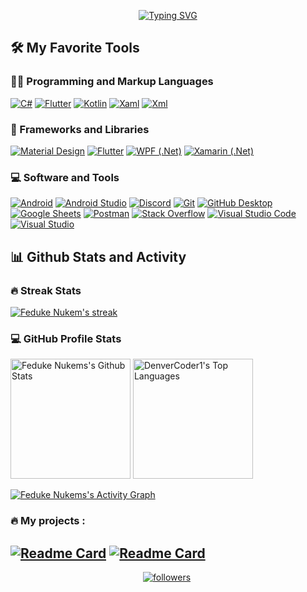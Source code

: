 <p align="center">
<a href="https://git.io/typing-svg"><img src="https://readme-typing-svg.demolab.com?  font=Fira+Code&weight=500&size=18&duration=2500&pause=500&color=5DA1F7&center=true&vCenter=true&width=435&lines=Cross-platform+mobile+app+developer;+Started+with+Xamarin;Now+mostly+I+am+developing+with+Flutter;I+really+love+coding" alt="Typing SVG" /></a>
</p>
  <summary><h2>🛠️ My Favorite Tools</h2></summary>
  <!-- Some badges are from https://github.com/Ileriayo/markdown-badges -->

  <h3>👨‍💻 Programming and Markup Languages</h3>

  <p>
      <a href="https://learn.microsoft.com/en-us/dotnet/csharp/"><img alt="C#" src="https://custom-icon-badges.demolab.com/badge/C%23-68217A.svg?logo=cs2&logoColor=white"></a> 
      <a href="https://dart.dev/"><img alt="Flutter" src="https://custom-icon-badges.demolab.com/badge/Dart-blue.svg?logo=dart&logoColor=white"></a>
      <a href="https://kotlinlang.org/"><img alt="Kotlin" src="https://custom-icon-badges.demolab.com/badge/Kotlin-purple.svg?logo=kotlin&logoColor=white"></a>
      <a href="https://learn.microsoft.com/en-us/dotnet/desktop/wpf/xaml/?view=netdesktop-6.0"><img alt="Xaml" src="https://custom-icon-badges.demolab.com/badge/Xaml-68217A.svg?logo=xaml&logoColor=white"></a>
      <a href="https://en.wikipedia.org/wiki/XML"><img alt="Xml" src="https://custom-icon-badges.demolab.com/badge/Xml-blue.svg?logo=xml&logoColor=white"></a>
  </p>

  <h3>🧰 Frameworks and Libraries</h3>

  <p>
      <a href="https://m3.material.io/"><img alt="Material Design" src="https://img.shields.io/badge/Material%20Design-0081CB.svg?logo=material-design&logoColor=white"></a>
      <a href="https://flutter.dev/"><img alt="Flutter" src="https://custom-icon-badges.demolab.com/badge/Flutter-blue.svg?logo=flutter&logoColor=white"></a>
      <a href="https://learn.microsoft.com/en-us/visualstudio/get-started/csharp/tutorial-wpf?view=vs-2022"><img alt="WPF (.Net)" src="https://img.shields.io/badge/WPF-5C2D91?logo=.net&logoColor=white"></a>
      <a href="https://dotnet.microsoft.com/en-us/apps/xamarin"><img alt="Xamarin (.Net)" src="https://img.shields.io/badge/Xamarin-5C2D91?logo=.net&logoColor=white"></a>
  </p>

  <h3>💻 Software and Tools</h3>

  <p>
      <a href="#"><img alt="Android" src="https://img.shields.io/badge/Android-3DDC84?logo=android&logoColor=white"></a>
      <a href="#"><img alt="Android Studio" src="https://img.shields.io/badge/Android%20Studio-008678.svg?logo=android-studio&logoColor=white"></a>
      <a href="#"><img alt="Discord" src="https://img.shields.io/badge/-Discord-5865F2.svg?logo=discord&logoColor=white"></a>
      <a href="#"><img alt="Git" src="https://img.shields.io/badge/Git-F05033.svg?logo=git&logoColor=white"></a>
      <a href="#"><img alt="GitHub Desktop" src="https://img.shields.io/badge/GitHub%20Desktop-8034A9.svg?logo=github&logoColor=white"></a>
      <a href="#"><img alt="Google Sheets" src="https://img.shields.io/badge/Sheets-34A853.svg?logo=google%20sheets&logoColor=white"></a>
      <a href="#"><img alt="Postman" src="https://img.shields.io/badge/Postman-FF6C37?logo=postman&logoColor=white"></a>
      <a href="#"><img alt="Stack Overflow" src="https://img.shields.io/badge/-Stack%20Overflow-FE7A16?logo=stack-overflow&logoColor=white"></a>
      <a href="#"><img alt="Visual Studio Code" src="https://img.shields.io/badge/Visual%20Studio%20Code-0078d7.svg?logo=visual-studio-code&logoColor=white"></a>
      <a href="#"><img alt="Visual Studio" src="https://img.shields.io/badge/Visual%20Studio-5C2D91.svg?logo=visual-studio&logoColor=white"></a>
  </p>

  <summary><h2>📊 Github Stats and Activity</h2></summary>

  <h3>🔥 Streak Stats</h3>
  
  <p>
    <a href="https://github.com/DenverCoder1/github-readme-streak-stats">
      <img title="🔥 Get streak stats for your profile at git.io/streak-stats" alt="Feduke Nukem's streak" src="http://github-readme-streak-stats.herokuapp.com?user=feduke-nukem&theme=tokyonight_duo&background=000000&hide_border=true&fire=ff751a"/>
    </a>
  </p>

  <h3>💻 GitHub Profile Stats</h3>

  <!-- https://github.com/anuraghazra/github-readme-stats -->

  <a href="https://github.com/anuraghazra/github-readme-stats"><img alt="Feduke Nukems's Github Stats" src="https://github-readme-stats.vercel.app/api?username=feduke-nukem&show_icons=true&theme=tokyonight&hide_border=true&bg_color=000000&include_all_commits=true&count_private=true&custom_title=Feduke+Nukem's+Github+stats&langs_count=10" height="192px"/></a>
  <a href="https://github.com/anuraghazra/github-readme-stats"><img alt="DenverCoder1's Top Languages" src="https://github-readme-stats.vercel.app/api/top-langs/?username=feduke-nukem&hide=javascript,css,scss,html,cmake,objective-c,c&theme=tokyonight&bg_color=000000&include_all_commits=true&count_private=true&hide_border=true" height="192px"/></a>
  <br/>

  <!-- https://github.com/ashutosh00710/github-readme-activity-graph -->

  <a href="https://github.com/ashutosh00710/github-readme-activity-graph"><img alt="Feduke Nukems's Activity Graph" src="https://github-readme-activity-graph.cyclic.app/graph?username=feduke-nukem&bg_color=000000&&hide_border=true&theme=tokyo-night&custom_title=Feduke+Nukem's+Contribution+Graph" /></a>



### :fire: My projects :
[![Readme Card](https://github-readme-stats.vercel.app/api/pin/?username=feduke-nukem&&repo=flutter_easy_dialogs&show_owner=true&theme=tokyonight&hide_border=true&bg_color=000000)](https://github.com/feduke-nukem/flutter_easy_dialogs)
[![Readme Card](https://github-readme-stats.vercel.app/api/pin/?username=feduke-nukem&repo=animated_glitch&show_owner=true&theme=tokyonight&hide_border=true&bg_color=000000)](https://github.com/feduke-nukem/animated_glitch)
---
<p align="center">
  <a href="https://github.com/feduke-nukem?tab=followers">
    <img alt="followers" title="Follow me on Github" src="https://custom-icon-badges.demolab.com/github/followers/feduke-nukem?color=236ad3&labelColor=1155ba&style=for-the-badge&logo=person-add&label=Follow&logoColor=white"/></a>
  <a>
  <img src="https://komarev.com/ghpvc/?username=feduke-nukem&style=flat-square&color=blue" alt=""/>
  </a>
</p>
